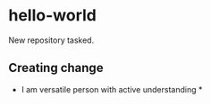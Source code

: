 # hello-world
New repository tasked.
## **Creating change**
* I am versatile person with active understanding *
